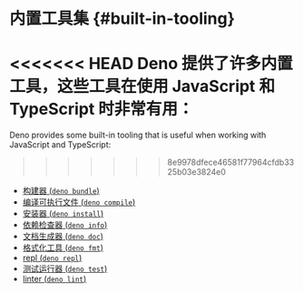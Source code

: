 # 内置工具集 {#built-in-tooling}

<<<<<<< HEAD
Deno 提供了许多内置工具，这些工具在使用 JavaScript 和 TypeScript 时非常有用：
=======
Deno provides some built-in tooling that is useful when working with JavaScript
and TypeScript:
>>>>>>> 8e9978dfece46581f77964cfdb3325b03e3824e0

- [构建器 (`deno bundle`)](./tools/bundler.md)
- [编译可执行文件 (`deno compile`)](./tools/compiler.md)
- [安装器 (`deno install`)](./tools/script_installer.md)
- [依赖检查器 (`deno info`)](./tools/dependency_inspector.md)
- [文档生成器 (`deno doc`)](./tools/documentation_generator.md)
- [格式化工具 (`deno fmt`)](./tools/formatter.md)
- [repl (`deno repl`)](./tools/repl.md)
- [测试运行器 (`deno test`)](./testing.md)
- [linter (`deno lint`)](./tools/linter.md)
